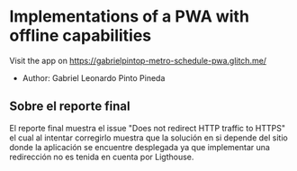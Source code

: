 # Implementations of a PWA with offline capabilities

Visit the app on https://gabrielpintop-metro-schedule-pwa.glitch.me/

- Author: Gabriel Leonardo Pinto Pineda

## Sobre el reporte final

El reporte final muestra el issue "Does not redirect HTTP traffic to HTTPS" el cual al intentar corregirlo muestra que la solución en si depende del sitio donde la aplicación se encuentre desplegada ya que implementar una redirección no es tenida en cuenta por Ligthouse.
